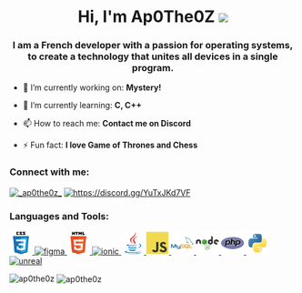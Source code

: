 <h1 align="center">Hi, I'm Ap0The0Z <img src="https://blog.joypixels.com/content/images/2019/06/waving_hand_sign_1024.gif" width="50px"/></h1>
<h3 align="center">I am a French developer with a passion for operating systems, to create a technology that unites all devices in a single program.</h3>

- 🔭 I’m currently working on: **Mystery!**

- 🌱 I’m currently learning: **C, C++**

- 📫 How to reach me: **Contact me on Discord**

- ⚡ Fun fact: **I love Game of Thrones and Chess**

<h3 align="left">Connect with me:</h3>
<p align="left">
<a href="https://dribbble.com/_ap0the0z_" target="blank"><img align="center" src="https://cdn.jsdelivr.net/npm/simple-icons@3.0.1/icons/dribbble.svg" alt="_ap0the0z_" height="30" width="40" /></a>
<a href="https://discord.gg/https://discord.gg/YuTxJKd7VF" target="blank"><img align="center" src="https://cdn.jsdelivr.net/npm/simple-icons@3.0.1/icons/discord.svg" alt="https://discord.gg/YuTxJKd7VF" height="30" width="40" /></a>
</p>

<h3 align="left">Languages and Tools:</h3>
<p align="left"> <a href="https://www.w3schools.com/css/" target="_blank"> <img src="https://raw.githubusercontent.com/devicons/devicon/master/icons/css3/css3-original-wordmark.svg" alt="css3" width="40" height="40"/> </a> <a href="https://www.figma.com/" target="_blank"> <img src="https://www.vectorlogo.zone/logos/figma/figma-icon.svg" alt="figma" width="40" height="40"/> </a> <a href="https://www.w3.org/html/" target="_blank"> <img src="https://raw.githubusercontent.com/devicons/devicon/master/icons/html5/html5-original-wordmark.svg" alt="html5" width="40" height="40"/> </a> <a href="https://ionicframework.com" target="_blank"> <img src="https://upload.wikimedia.org/wikipedia/commons/d/d1/Ionic_Logo.svg" alt="ionic" width="40" height="40"/> </a> <a href="https://www.java.com" target="_blank"> <img src="https://raw.githubusercontent.com/devicons/devicon/master/icons/java/java-original.svg" alt="java" width="40" height="40"/> </a> <a href="https://developer.mozilla.org/en-US/docs/Web/JavaScript" target="_blank"> <img src="https://raw.githubusercontent.com/devicons/devicon/master/icons/javascript/javascript-original.svg" alt="javascript" width="40" height="40"/> </a> <a href="https://www.mysql.com/" target="_blank"> <img src="https://raw.githubusercontent.com/devicons/devicon/master/icons/mysql/mysql-original-wordmark.svg" alt="mysql" width="40" height="40"/> </a> <a href="https://nodejs.org" target="_blank"> <img src="https://raw.githubusercontent.com/devicons/devicon/master/icons/nodejs/nodejs-original-wordmark.svg" alt="nodejs" width="40" height="40"/> </a> <a href="https://www.php.net" target="_blank"> <img src="https://raw.githubusercontent.com/devicons/devicon/master/icons/php/php-original.svg" alt="php" width="40" height="40"/> </a> <a href="https://www.python.org" target="_blank"> <img src="https://raw.githubusercontent.com/devicons/devicon/master/icons/python/python-original.svg" alt="python" width="40" height="40"/> </a> <a href="https://unrealengine.com/" target="_blank"> <img src="https://raw.githubusercontent.com/kenangundogan/fontisto/036b7eca71aab1bef8e6a0518f7329f13ed62f6b/icons/svg/brand/unreal-engine.svg" alt="unreal" width="40" height="40"/> </a> </p>

<p><img align="left" src="https://github-readme-stats.vercel.app/api/top-langs?username=ap0the0z&show_icons=true&locale=en&layout=compact" alt="ap0the0z" /></p>

<p>&nbsp;<img align="center" src="https://github-readme-stats.vercel.app/api?username=ap0the0z&show_icons=true&locale=en" alt="ap0the0z" /></p>
